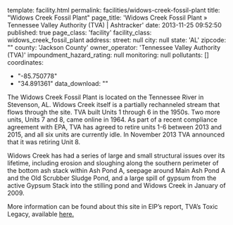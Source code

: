 template: facility.html
permalink: facilities/widows-creek-fossil-plant
title: "Widows Creek Fossil Plant"
page_title: 'Widows Creek Fossil Plant &raquo; Tennessee Valley Authority (TVA) | Ashtracker'
date: 2013-11-25 09:52:50
published: true
page_class: 'facility'
facility_class: widows_creek_fossil_plant
address: 
  street: null
  city: null
  state: 'AL'
  zipcode: ""
  county: 'Jackson County'
owner_operator: 'Tennessee Valley Authority (TVA)'
impoundment_hazard_rating: null
monitoring: null
pollutants: []
coordinates: 
  - "-85.750778"
  - "34.891361"
data_download: ""

The Widows Creek Fossil Plant is located on the Tennessee River in Stevenson, AL. Widows Creek itself is a partially rechanneled stream that flows through the site. TVA built Units 1 through 6 in the 1950s. Two more units, Units 7 and 8, came online in 1964. As part of a recent compliance agreement with EPA, TVA has agreed to retire units 1-6 between 2013 and 2015, and all six units are currently idle.  In November 2013 TVA announced that it was retiring Unit 8.

Widows Creek has had a series of large and small structural issues over its lifetime, including erosion and sloughing along the southern perimeter of the bottom ash stack within Ash Pond A, seepage around Main Ash Pond A and the Old Scrubber Sludge Pond, and a large spill of gypsum from the active Gypsum Stack into the stilling pond and Widows Creek in January of 2009.

More information can be found about this site in EIP’s report, TVA’s Toxic Legacy, available <a href="http://www.environmentalintegrity.org/news_reports/documents/20131107_tvagroundwaterreport_fulldraft_000.pdf" target="_blank">here.</a>
		

